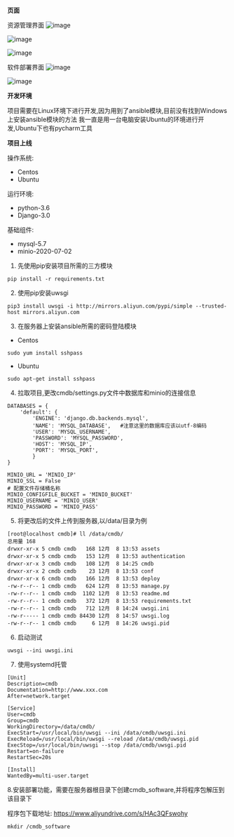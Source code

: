  **页面**
 
 资源管理界面
 ![image](https://user-images.githubusercontent.com/52273287/148330748-99ec5712-8dbf-4564-8ea4-c06e691c3812.png)

![image](https://user-images.githubusercontent.com/52273287/148331132-d443903d-86b3-4562-b384-cbc9d3826669.png)

![image](https://user-images.githubusercontent.com/52273287/148331221-b2f5a162-18b1-45f0-99b7-81779c771279.png)

软件部署界面
![image](https://user-images.githubusercontent.com/52273287/148331424-1cebc067-d41e-4935-958b-7999364cbb38.png)

![image](https://user-images.githubusercontent.com/52273287/148331467-3303b0c4-a702-4918-8a13-7f0332c7ffae.png)

 **开发环境**

项目需要在Linux环境下进行开发,因为用到了ansible模块,目前没有找到Windows上安装ansible模块的方法
我一直是用一台电脑安装Ubuntu的环境进行开发,Ubuntu下也有pycharm工具

 
 **项目上线** 

操作系统:
- Centos
- Ubuntu

运行环境:
- python-3.6
- Django-3.0

基础组件:
- mysql-5.7
- minio-2020-07-02

1. 先使用pip安装项目所需的三方模块
```
pip install -r requirements.txt
```
2. 使用pip安装uwsgi
```
pip3 install uwsgi -i http://mirrors.aliyun.com/pypi/simple --trusted-host mirrors.aliyun.com
```

3. 在服务器上安装ansible所需的密码登陆模块
- Centos
```
sudo yum install sshpass
```
- Ubuntu
```
sudo apt-get install sshpass
```

4. 拉取项目,更改cmdb/settings.py文件中数据库和minio的连接信息
```
DATABASES = {
    'default': {
        'ENGINE': 'django.db.backends.mysql',
        'NAME': 'MYSQL_DATABASE',   #注意这里的数据库应该以utf-8编码
        'USER': 'MYSQL_USERNAME',
        'PASSWORD': 'MYSQL_PASSWORD',
        'HOST': 'MYSQL_IP',
        'PORT': 'MYSQL_PORT',
        }
}

MINIO_URL = 'MINIO_IP'
MINIO_SSL = False
# 配置文件存储桶名称
MINIO_CONFIGFILE_BUCKET = 'MINIO_BUCKET'
MINIO_USERNAME = 'MINIO_USER'
MINIO_PASSWORD = 'MINIO_PASS'

```
5. 将更改后的文件上传到服务器,以/data/目录为例
```
[root@localhost cmdb]# ll /data/cmdb/
总用量 168
drwxr-xr-x 5 cmdb cmdb   168 12月  8 13:53 assets
drwxr-xr-x 5 cmdb cmdb   153 12月  8 13:53 authentication
drwxr-xr-x 3 cmdb cmdb   108 12月  8 14:25 cmdb
drwxr-xr-x 2 cmdb cmdb    23 12月  8 13:53 conf
drwxr-xr-x 6 cmdb cmdb   166 12月  8 13:53 deploy
-rw-r--r-- 1 cmdb cmdb   624 12月  8 13:53 manage.py
-rw-r--r-- 1 cmdb cmdb  1102 12月  8 13:53 readme.md
-rw-r--r-- 1 cmdb cmdb   372 12月  8 13:53 requirements.txt
-rw-r--r-- 1 cmdb cmdb   712 12月  8 14:24 uwsgi.ini
-rw-r----- 1 cmdb cmdb 84430 12月  8 14:57 uwsgi.log
-rw-r--r-- 1 cmdb cmdb     6 12月  8 14:26 uwsgi.pid
```

6. 启动测试
```
uwsgi --ini uwsgi.ini
```

7. 使用systemd托管
```
[Unit]
Description=cmdb
Documentation=http://www.xxx.com
After=network.target
 
[Service]
User=cmdb
Group=cmdb
WorkingDirectory=/data/cmdb/
ExecStart=/usr/local/bin/uwsgi --ini /data/cmdb/uwsgi.ini
ExecReload=/usr/local/bin/uwsgi --reload /data/cmdb/uwsgi.pid
ExecStop=/usr/local/bin/uwsgi --stop /data/cmdb/uwsgi.pid
Restart=on-failure
RestartSec=20s
 
[Install]
WantedBy=multi-user.target
```

8.安装部署功能，需要在服务器根目录下创建cmdb_software,并将程序包解压到该目录下

程序包下载地址: https://www.aliyundrive.com/s/HAc3QFswohy
```
mkdir /cmdb_software
```
